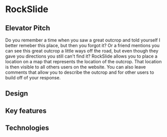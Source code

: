 # RockSlide
## Elevator Pitch
Do you remember a time when you saw a great outcrop and told yourself I better remeber this place, but then you forgot it? Or a friend mentions you can see this great outcrop a little ways off the road, but even though they gave you directions you still can't find it? RockSlide allows you to place a location on a map that represents the location of the outcrop. That location is then visible to all others users on the website. You can also leave comments that allow you to describe the outcrop and for other users to build off of your response. 

## Design

## Key features

## Technologies
